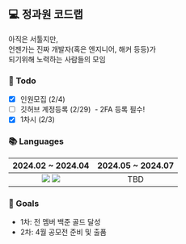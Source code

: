## 💻 정과원 코드랩

아직은 서툴지만,<br>
언젠가는 진짜 개발자(혹은 엔지니어, 해커 등등)가<br>
되기위해 노력하는 사람들의 모임

### 📝 Todo
- [x] 인원모집 (2/4)
- [ ] 깃허브 계정등록 (2/29)&nbsp;&nbsp;-&nbsp;2FA 등록 필수!
- [x] 1차시 (2/3)

### 📚 Languages
|2024.02 ~ 2024.04|2024.05 ~ 2024.07|
|-----|-----|
|<div align="center"><img src="https://img.shields.io/badge/Python-14354C?style=for-the-badge&logo=python&logoColor=white&logoWidth=20">&nbsp;<img src="https://img.shields.io/badge/Vue.js-4FC08D?style=for-the-badge&logo=vuedotjs&logoColor=white"></div>|<div align="center">TBD</div>|

### 🔔 Goals
- 1차: 전 멤버 백준 골드 달성
- 2차: 4월 공모전 준비 및 출품
